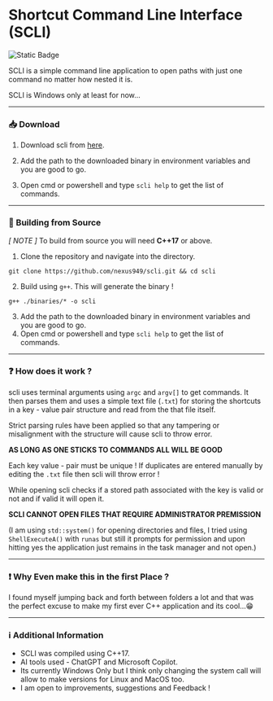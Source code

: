 # Shortcut Command Line Interface (SCLI)

![Static Badge](https://img.shields.io/badge/C%2B%2B-%2300599C?style=for-the-badge&logo=cplusplus&logoColor=%23FFFFFF)

SCLI is a simple command line application to open paths with just one command no matter how nested it is.

SCLI is Windows only at least for now...

---

### 📥 Download

1. Download scli from [here](https://github.com/nexus949/scli/releases/download/v1.0/scli.exe).

2. Add the path to the downloaded binary in environment variables and you are good to go.

3. Open cmd or powershell and type `scli help` to get the list of commands.

---

### 🔨 Building from Source

*[ NOTE ]* To build from source you will need **C++17** or above.

1. Clone the repository and navigate into the directory.

```shell
git clone https://github.com/nexus949/scli.git && cd scli
```

2. Build using `g++`. This will generate the binary !

```shell
g++ ./binaries/* -o scli
```

3. Add the path to the downloaded binary in environment variables and you are good to go.
 
4. Open cmd or powershell and type `scli help` to get the list of commands.

---

### ❓ How does it work ?

scli uses terminal arguments using `argc` and `argv[]` to get commands. It then parses them and uses a simple text file (`.txt`) for storing the shortcuts in a key - value pair structure and read from the that file itself.

Strict parsing rules have been applied so that any tampering or misalignment with the structure will cause scli to throw error.

**AS LONG AS ONE STICKS TO COMMANDS ALL WILL BE GOOD**

Each key value - pair must be unique ! If duplicates are entered manually by editing the `.txt` file then scli will throw error !

While opening scli checks if a stored path associated with the key is valid or not and if valid it will open it.

**SCLI CANNOT OPEN FILES THAT REQUIRE ADMINISTRATOR PREMISSION**

(I am using `std::system()` for opening directories and files, I tried using `ShellExecuteA()` with `runas` but still it prompts for permission and upon hitting yes the application just remains in the task manager and not open.)

---

### ❗ Why Even make this in the first Place ?

I found myself jumping back and forth between folders a lot and that was the perfect excuse to make my first ever C++ application and its cool...😁

---

### ℹ Additional Information

- SCLI was compiled using C++17.
- AI tools used - ChatGPT and Microsoft Copilot.
- Its currently Windows Only but I think only changing the system call will allow to make versions for Linux and MacOS too.
- I am open to improvements, suggestions and Feedback !
